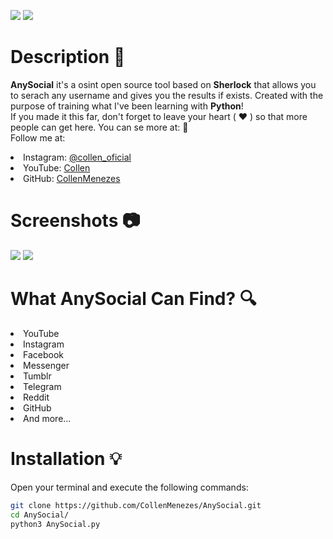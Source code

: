 ![](https://files.catbox.moe/f627ea.gif)
![](https://files.catbox.moe/3nslqw.svg)

# Description 📑
**AnySocial** it's a osint open source tool based on **Sherlock** that allows you to serach any username and gives you the results if exists. Created with the purpose of training what I've been learning with **Python**! <br> If you made it this far, don't forget to leave your heart ( ❤ ) so that more people can get here. You can se more at: 🔗 <br> Follow me at:


<lu>
    <li>
        Instagram: <a href="https://www.instagram.com/collen_oficial/"> @collen_oficial </a>
    </li>
    <li>
        YouTube: <a href="https://www.youtube.com/channel/UC31mDnoFYpGmTtmilt6DH_Q"> Collen </a>
    </li>
    <li>
        GitHub: <a href="https://github.com/CollenMenezes"> CollenMenezes </a>
    </li>
</lu>

# Screenshots 📷

![](https://files.catbox.moe/dfghi8.png)
![](https://files.catbox.moe/6olmk0.png)

# What AnySocial Can Find? 🔍

<lu>
    <li>
        YouTube
    </li>
    <li>
        Instagram
    </li>
    <li>
        Facebook
    </li>
    <li>
        Messenger
    </li>
    <li>
        Tumblr
    </li>
    <li>
        Telegram
    </li>
    <li>
        Reddit
    </li>
    <li>
        GitHub
    </li>
    <li>
        And more...
    </li>
</lu>

# Installation 💡
Open your terminal and execute the following commands:

```bash
git clone https://github.com/CollenMenezes/AnySocial.git
cd AnySocial/
python3 AnySocial.py
```
